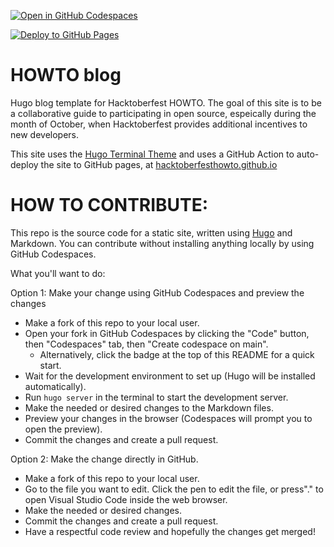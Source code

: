 [![Open in GitHub Codespaces](https://github.com/codespaces/badge.svg)](https://codespaces.new/hacktoberfesthowto/howto-blog)

[![Deploy to GitHub Pages](https://github.com/hacktoberfesthowto/howto-blog/actions/workflows/push.yml/badge.svg)](https://github.com/hacktoberfesthowto/howto-blog/actions/workflows/push.yml)

# HOWTO blog
Hugo blog template for Hacktoberfest HOWTO. The goal of this site is to be a collaborative guide to participating in open source, espeically during the month of October, when Hacktoberfest provides additional incentives to new developers.

This site uses the [Hugo Terminal Theme](https://github.com/panr/hugo-theme-terminal) and uses a GitHub Action to auto-deploy the site to GitHub pages, at [hacktoberfesthowto.github.io](https://hacktoberfesthowto.github.io/)


# HOW TO CONTRIBUTE:
This repo is the source code for a static site, written using [Hugo](https://gohugo.io/) and Markdown.
You can contribute without installing anything locally by using GitHub Codespaces.

What you'll want to do:

Option 1: Make your change using GitHub Codespaces and preview the changes

- Make a fork of this repo to your local user.
- Open your fork in GitHub Codespaces by clicking the "Code" button, then "Codespaces" tab, then "Create codespace on main".
  - Alternatively, click the badge at the top of this README for a quick start.
- Wait for the development environment to set up (Hugo will be installed automatically).
- Run `hugo server` in the terminal to start the development server.
- Make the needed or desired changes to the Markdown files.
- Preview your changes in the browser (Codespaces will prompt you to open the preview).
- Commit the changes and create a pull request.


Option 2: Make the change directly in GitHub.
- Make a fork of this repo to your local user.
- Go to the file you want to edit. Click the pen to edit the file, or press"." to open Visual Studio Code inside the web browser.
- Make the needed or desired changes.
- Commit the changes and create a pull request.
- Have a respectful code review and hopefully the changes get merged!
